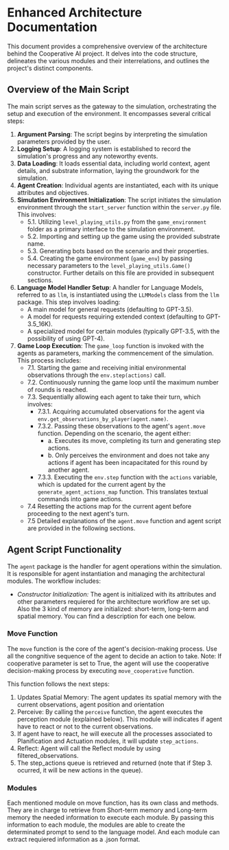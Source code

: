 # Enhanced Architecture Documentation

This document provides a comprehensive overview of the architecture behind the Cooperative AI project. It delves into the code structure, delineates the various modules and their interrelations, and outlines the project's distinct components.

## Overview of the Main Script

The main script serves as the gateway to the simulation, orchestrating the setup and execution of the environment. It encompasses several critical steps:

1. **Argument Parsing**: The script begins by interpreting the simulation parameters provided by the user.
2. **Logging Setup**: A logging system is established to record the simulation's progress and any noteworthy events.
3. **Data Loading**: It loads essential data, including world context, agent details, and substrate information, laying the groundwork for the simulation.
4. **Agent Creation**: Individual agents are instantiated, each with its unique attributes and objectives.
5. **Simulation Environment Initialization**: The script initiates the simulation environment through the `start_server` function within the `server.py` file. This involves:
    - 5.1. Utilizing `level_playing_utils.py` from the `game_environment` folder as a primary interface to the simulation environment.
    - 5.2. Importing and setting up the game using the provided substrate name.
    - 5.3. Generating bots based on the scenario and their properties.
    - 5.4. Creating the game environment (`game_env`) by passing necessary parameters to the `level_playing_utils.Game()` constructor. Further details on this file are provided in subsequent sections.
6. **Language Model Handler Setup**: A handler for Language Models, referred to as `llm`, is instantiated using the `LLMModels` class from the `llm` package. This step involves loading:
    - A main model for general requests (defaulting to GPT-3.5).
    - A model for requests requiring extended context (defaulting to GPT-3.5_16K).
    - A specialized model for certain modules (typically GPT-3.5, with the possibility of using GPT-4).
7. **Game Loop Execution**: The `game_loop` function is invoked with the agents as parameters, marking the commencement of the simulation. This process includes:
    - 7.1. Starting the game and receiving initial environmental observations through the `env.step(actions)` call.
    - 7.2. Continuously running the game loop until the maximum number of rounds is reached.
    - 7.3. Sequentially allowing each agent to take their turn, which involves:
        - 7.3.1. Acquiring accumulated observations for the agent via `env.get_observations_by_player(agent.name)`.
        - 7.3.2. Passing these observations to the agent's `agent.move` function. Depending on the scenario, the agent either:
            - a. Executes its move, completing its turn and generating step actions.
            - b. Only perceives the environment and does not take any actions if agent has been incapacitated for this round by another agent.
        - 7.3.3. Executing the `env.step` function with the `actions` variable, which is updated for the current agent by the `generate_agent_actions_map` function. This translates textual commands into game actions.
    - 7.4 Resetting the actions map for the current agent before proceeding to the next agent's turn.
    - 7.5 Detailed explanations of the `agent.move` function and agent script are provided in the following sections.

## Agent Script Functionality

The `agent` package is the handler for agent operations within the simulation. It is responsible for agent instantiation and managing the architectural modules. The workflow includes:

- *Constructor Initialization:* The agent is initialized with its attributes and other parameters requiered for the architecture workflow are set up. Also the 3 kind of memory are initialized: short-term, long-term and spatial memory. You can find a description for each one below.

### Move Function

The `move` function is the core of the agent's decision-making process. Use all the congnitive sequence of the agent to decide an action to take.
Note: If cooperative parameter is set to True, the agent will use the cooperative decision-making process by executing `move_cooperative` function.

This function follows the next steps:

1. Updates Spatial Memory: The agent updates its spatial memory with the current observations, agent position and orientation
2. Perceive: By calling the `perceive` function, the agent executes the perception module (explained below). This module will indicates if agent have to react or not to the current observations.
3. If agent have to react, he will execute all the processes associated to Planification and Actuation modules, it will update `step_actions`. 
4. Reflect: Agent will call the Reflect module by using filtered_observations.
5. The step_actions queue is retrieved and returned (note that if Step 3. ocurred, it will be new actions in the queue).


### Modules
Each mentioned module on move function, has its own class and methods. They are in charge to retrieve from Short-term memory and Long-term memory the needed information to execute each module. By passing this information to each module, the modules are able to create the determinated prompt to send to the language model. And each module can extract requiered information as a .json format.